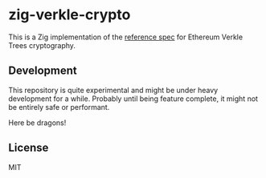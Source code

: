# zig-verkle-crypto
This is a Zig implementation of the [reference spec](https://github.com/crate-crypto/verkle-trie-ref) for Ethereum Verkle Trees cryptography.

## Development

This repository is quite experimental and might be under heavy development for a while.
Probably until being feature complete, it might not be entirely safe or performant.

Here be dragons!

## License

MIT